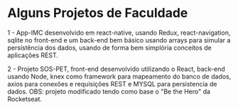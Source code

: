 # Alguns Projetos de Faculdade

1 - App-IMC desenvolvido em react-native, usando Redux, react-navigation, sqlite no front-end e um back-end bem básico usando arrays para simular a persistência dos dados, usando de forma bem simplória conceitos de aplicações REST.

2 - Projeto SOS-PET, front-end desenvolvido utilizando o React, back-end usando Node, knex como framework para mapeamento do banco de dados, axios para conexões e requisições REST e MYSQL para persistencia de dados. OBS: projeto modificado tendo como base o "Be the Hero" da Rocketseat.
